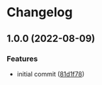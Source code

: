 # Changelog

## 1.0.0 (2022-08-09)


### Features

* initial commit ([81d1f78](https://github.com/ChrisLahaye/type-graphql-utils/commit/81d1f78498bbf7c69d7ecac5cc8d24c8781bb021))

